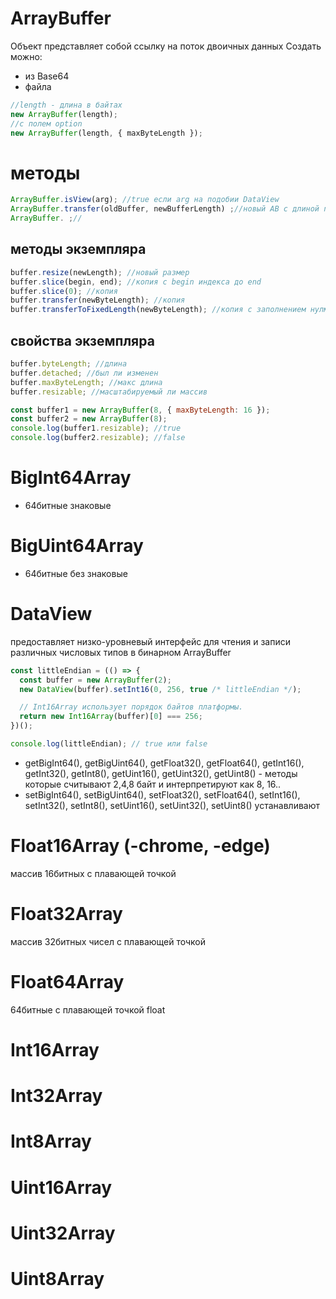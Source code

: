 # ArrayBuffer

Объект представляет собой ссылку на поток двоичных данных
Создать можно:

- из Base64
- файла

```js
//length - длина в байтах
new ArrayBuffer(length);
//с полем option
new ArrayBuffer(length, { maxByteLength });
```

# методы

```js
ArrayBuffer.isView(arg); //true если arg на подобии DataView
ArrayBuffer.transfer(oldBuffer, newBufferLength) ;//новый AB с длиной newBufferLength
ArrayBuffer. ;//

```

## методы экземпляра

```js
buffer.resize(newLength); //новый размер
buffer.slice(begin, end); //копия с begin индекса до end
buffer.slice(0); //копия
buffer.transfer(newByteLength); //копия
buffer.transferToFixedLength(newByteLength); //копия с заполнением нулми
```

## свойства экземпляра

```js
buffer.byteLength; //длина
buffer.detached; //был ли изменен
buffer.maxByteLength; //макс длина
buffer.resizable; //масштабируемый ли массив

const buffer1 = new ArrayBuffer(8, { maxByteLength: 16 });
const buffer2 = new ArrayBuffer(8);
console.log(buffer1.resizable); //true
console.log(buffer2.resizable); //false
```

# BigInt64Array

- 64битные знаковые

# BigUint64Array

- 64битные без знаковые

# DataView

предоставляет низко-уровневый интерфейс для чтения и записи различных числовых типов в бинарном ArrayBuffer

```js
const littleEndian = (() => {
  const buffer = new ArrayBuffer(2);
  new DataView(buffer).setInt16(0, 256, true /* littleEndian */);

  // Int16Array использует порядок байтов платформы.
  return new Int16Array(buffer)[0] === 256;
})();

console.log(littleEndian); // true или false
```

- getBigInt64(), getBigUint64(), getFloat32(), getFloat64(), getInt16(), getInt32(), getInt8(), getUint16(), getUint32(), getUint8() - методы которые считывают 2,4,8 байт и интерпретируют как 8, 16..
- setBigInt64(), setBigUint64(), setFloat32(), setFloat64(), setInt16(), setInt32(), setInt8(), setUint16(), setUint32(), setUint8() устанавливают

# Float16Array (-chrome, -edge)

массив 16битных с плавающей точкой

# Float32Array

массив 32битных чисел с плавающей точкой

# Float64Array

64битные с плавающей точкой float

# Int16Array

# Int32Array

# Int8Array

# Uint16Array

# Uint32Array

# Uint8Array
